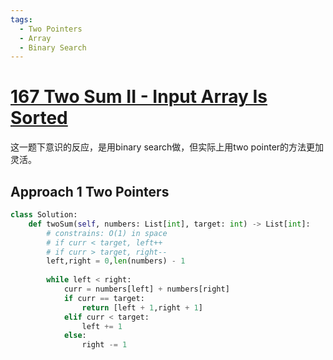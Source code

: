 ```yaml
---
tags:
  - Two Pointers
  - Array
  - Binary Search
---
```


# [167 Two Sum II - Input Array Is Sorted](https://leetcode.com/problems/two-sum-ii-input-array-is-sorted/description/)

这一题下意识的反应，是用binary search做，但实际上用two pointer的方法更加灵活。

## Approach 1 Two Pointers

```python
class Solution:
    def twoSum(self, numbers: List[int], target: int) -> List[int]:
        # constrains: O(1) in space
        # if curr < target, left++
        # if curr > target, right--
        left,right = 0,len(numbers) - 1
        
        while left < right:
            curr = numbers[left] + numbers[right]
            if curr == target:
                return [left + 1,right + 1]
            elif curr < target:
                left += 1
            else:
                right -= 1
```